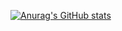 [![Anurag's GitHub stats](https://github-readme-stats.vercel.app/api?username=ischavez)](https://github.com/anuraghazra/github-readme-stats)
